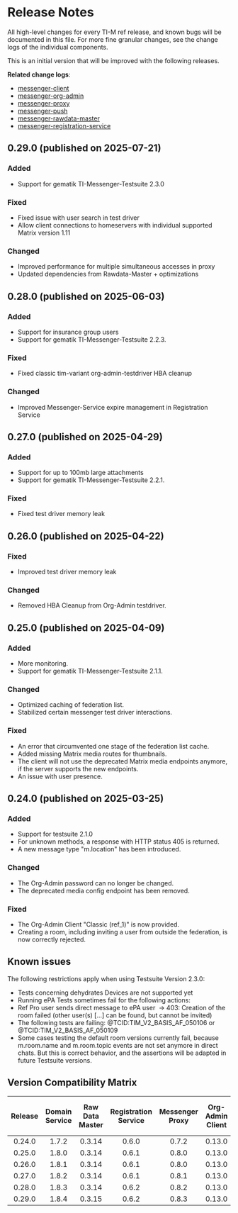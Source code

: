 # Release Notes

All high-level changes for every TI-M ref release, and known bugs will be documented in this file. For more fine granular
changes, see the change logs of the individual components.

This is an initial version that will be improved with the following releases.

**Related change logs**:

- [messenger-client](https://github.com/tim-ref/messenger-client/blob/main/CHANGELOG.md)
- [messenger-org-admin](https://github.com/tim-ref/messenger-org-admin/blob/main/CHANGELOG.md)
- [messenger-proxy](https://github.com/tim-ref/messenger-proxy/blob/main/CHANGELOG.md)
- [messenger-push](https://github.com/tim-ref/messenger-push/blob/main/CHANGELOG.md)
- [messenger-rawdata-master](https://github.com/tim-ref/messenger-rawdata-master/blob/main/CHANGELOG.md)
- [messenger-registration-service](https://github.com/tim-ref/messenger-registration-service/blob/main/CHANGELOG.md)

<!--
The format is based on [Keep a Changelog](https://keepachangelog.com/en/1.1.0/).
-->


<!--

### Added

- A new feature.

### Changed

- A change in existing functionality.

### Deprecated

- A soon-to-be removed feature.

### Fixed

- A bug fix

### Security

- A vulnerability.

-->
## 0.29.0 (published on 2025-07-21)

### Added

- Support for gematik TI-Messenger-Testsuite 2.3.0

### Fixed

- Fixed issue with user search in test driver
- Allow client connections to homeservers with individual supported Matrix version 1.11

### Changed

- Improved performance for multiple simultaneous accesses in proxy
- Updated dependencies from Rawdata-Master + optimizations


## 0.28.0 (published on 2025-06-03)

### Added

- Support for insurance group users
- Support for gematik TI-Messenger-Testsuite 2.2.3.

### Fixed

- Fixed classic tim-variant org-admin-testdriver HBA cleanup

### Changed

- Improved Messenger-Service expire management in Registration Service 


## 0.27.0 (published on 2025-04-29)

### Added

- Support for up to 100mb large attachments
- Support for gematik TI-Messenger-Testsuite 2.2.1.

### Fixed

- Fixed test driver memory leak

## 0.26.0 (published on 2025-04-22)

### Fixed

- Improved test driver memory leak

### Changed

- Removed HBA Cleanup from Org-Admin testdriver.

## 0.25.0 (published on 2025-04-09)
### Added

- More monitoring.
- Support for gematik TI-Messenger-Testsuite 2.1.1.

### Changed

- Optimized caching of federation list.
- Stabilized certain messenger test driver interactions.

### Fixed

- An error that circumvented one stage of the federation list cache.
- Added missing Matrix media routes for thumbnails.
- The client will not use the deprecated Matrix media endpoints anymore, if the server supports the new endpoints.
- An issue with user presence.

##  0.24.0 (published on 2025-03-25)

### Added

- Support for testsuite 2.1.0
- For unknown methods, a response with HTTP status 405 is returned.
- A new message type "m.location" has been introduced.

### Changed

- The Org-Admin password can no longer be changed.
- The deprecated media config endpoint has been removed.

### Fixed
- The Org-Admin Client "Classic (ref_1)" is now provided.
- Creating a room, including inviting a user from outside the federation, is now correctly rejected.

## Known issues
The following restrictions apply when using Testsuite Version 2.3.0:
- Tests concerning dehydrates Devices are not supported yet
- Running ePA Tests sometimes fail for the following actions:
- Ref Pro user sends direct message to ePA user  -> 403: Creation of the room failed (other user(s) [...] can be found, but cannot be invited)
- The following tests are failing: @TCID:TIM_V2_BASIS_AF_050106 or @TCID:TIM_V2_BASIS_AF_050109
- Some cases testing the default room versions currently fail, because m.room.name and m.room.topic events are not set anymore in direct chats. But this is correct behavior, and the assertions will be adapted in future Testsuite versions.

## Version Compatibility Matrix
| Release | Domain Service | Raw Data Master | Registration Service | Messenger Proxy | Org-Admin Client | Org-Admin Test Driver | Messenger Client | Messenger Test Driver | Test Suite |
|:-------:|:--------------:|:---------------:|:--------------------:|:---------------:|:----------------:|:---------------------:|:----------------:|:---------------------:|:----------:|
| 0.24.0  |     1.7.2      |     0.3.14      |        0.6.0         |      0.7.2      |      0.13.0      |        0.16.0         |      1.28.0      |        0.13.0         |   2.1.0    |
| 0.25.0  |     1.8.0      |     0.3.14      |        0.6.1         |      0.8.0      |      0.13.0      |        0.16.0         |      1.28.1      |        0.13.5         |   2.1.1    |
| 0.26.0  |     1.8.1      |     0.3.14      |        0.6.1         |      0.8.0      |      0.13.0      |        0.17.0         |      1.28.1      |        0.13.6         |   2.1.1    |
| 0.27.0  |     1.8.2      |     0.3.14      |        0.6.1         |      0.8.1      |      0.13.0      |        0.18.0         |      1.28.1      |        0.13.8         |   2.2.1    |
| 0.28.0  |     1.8.3      |     0.3.14      |        0.6.2         |      0.8.2      |      0.13.0      |        0.18.0         |      1.28.1      |        0.14.2         |   2.2.3    |
| 0.29.0  |     1.8.4      |     0.3.15      |        0.6.2         |      0.8.3      |      0.13.0      |        0.18.0         |      1.28.2      |        0.14.9         |   2.3.0    |

